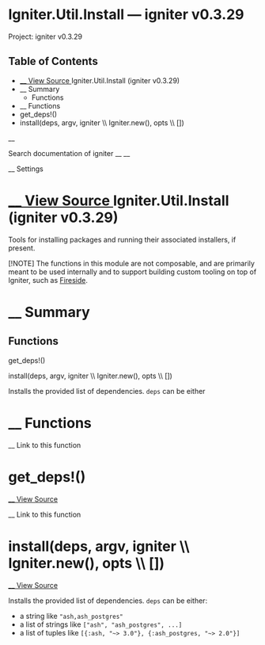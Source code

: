 # Igniter.Util.Install — igniter v0.3.29

Project: igniter v0.3.29

## Table of Contents

- [ __ View Source ](external_link) Igniter.Util.Install (igniter v0.3.29)
- __ Summary
  - Functions
- __ Functions
- get_deps!()
- install(deps, argv, igniter \\\ Igniter.new(), opts \\\ [])

__

Search documentation of igniter __ __

__ Settings

#  [ __ View Source ](external_link) Igniter.Util.Install (igniter v0.3.29)

Tools for installing packages and running their associated installers, if present.

[!NOTE] The functions in this module are not composable, and are primarily meant to be used internally and to support building custom tooling on top of Igniter, such as [Fireside](external_link).

#  __ Summary

##  Functions

get_deps!()

install(deps, argv, igniter \\\ Igniter.new(), opts \\\ [])

Installs the provided list of dependencies. `deps` can be either

#  __ Functions

__ Link to this function

# get_deps!()

[ __ View Source ](external_link)

__ Link to this function

# install(deps, argv, igniter \\\ Igniter.new(), opts \\\ [])

[ __ View Source ](external_link)

Installs the provided list of dependencies. `deps` can be either:

  * a string like `"ash,ash_postgres"`
  * a list of strings like `["ash", "ash_postgres", ...]`
  * a list of tuples like `[{:ash, "~> 3.0"}, {:ash_postgres, "~> 2.0"}]`


